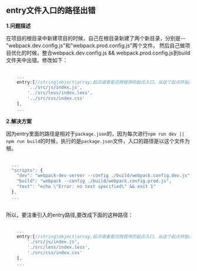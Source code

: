 ## entry文件入口的路径出错


**1.问题描述**

在项目的根目录中新建项目的时候，自己在根目录新建了两个新目录，分别是--"webpack.dev.config.js"和"webpack.prod.config.js"两个文件。
然后自己做项目优化的时候，整合webpack.dev.config.js && webpack.prod.config.js到build文件夹中出错。修改如下：

```javascript
	
    ...
    entry:[//string|object|array,起点或者是应用程序的起点入口。从这个起点开始，应用程序启动执行。如果传递一个数组，那么数组的每一项都会执行
        '../src/js/index.js',
        '../src/less/index.less',
        '../src/css/index.css'
    ],
    ...

```



**2.解决方案**

因为entry里面的路径是相对于`package.json`的，因为每次进行`npm run dev || npm run build`的时候，执行的是`package.json`文件，入口的路径是以这个文件为根。

```javascript
  
  ...
  "scripts": {
    "dev": "webpack-dev-server --config ./build/webpack.config.dev.js",
    "build": "webpack --config ./build/webpack.config.prod.js",
    "test": "echo \"Error: no test specified\" && exit 1"
  },
  ...
  
```

所以，要注重引入的entry路径,要改成下面的这种路径：

```javascript

    ...
    entry:[//string|object|array,起点或者是应用程序的起点入口。从这个起点开始，应用程序启动执行。如果传递一个数组，那么数组的每一项都会执行
        './src/js/index.js',
        './src/less/index.less',
        './src/css/index.css'
    ],
    ...

```


